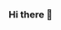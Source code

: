 ### Hi there 👋

<!--
**Rohan7k/Rohan7k** is a ✨ _special_ ✨ repository because its `README.md` (this file) appears on your GitHub profile.

Here are some ideas to get you started:
I'M just Java programmer, a frontend developer and Ethical Hacker 
- 🔭 I’m currently working on my website 🔎...
- 🌱 I’m currently learning on my crush 🥰...
- 👯 I’m looking to collaborate on Raw(Resarch analysis wings)🇮🇳...
- 🤔 I’m looking for help with ...
- 💬 Ask me about Instagram: Goku.kx4 ...
- 📫 How to reach me: ...
- 😄 Pronouns: ...
- ⚡ Fun fact: ...
-->

